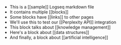 - This is a [[sample]] Logseq markdown file
- It contains multiple [[blocks]]
- Some blocks have [[links]] to other pages
- We'll use this to test our [[Perplexity API]] integration
- This block talks about [[knowledge management]]
- Here's a block about [[data structures]]
- And finally, a block about [[artificial intelligence]]